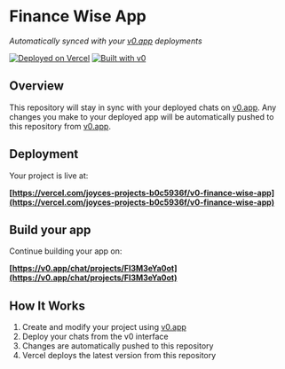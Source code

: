 # Finance Wise App

*Automatically synced with your [v0.app](https://v0.app) deployments*

[![Deployed on Vercel](https://img.shields.io/badge/Deployed%20on-Vercel-black?style=for-the-badge&logo=vercel)](https://vercel.com/joyces-projects-b0c5936f/v0-finance-wise-app)
[![Built with v0](https://img.shields.io/badge/Built%20with-v0.app-black?style=for-the-badge)](https://v0.app/chat/projects/Fl3M3eYa0ot)

## Overview

This repository will stay in sync with your deployed chats on [v0.app](https://v0.app).
Any changes you make to your deployed app will be automatically pushed to this repository from [v0.app](https://v0.app).

## Deployment

Your project is live at:

**[https://vercel.com/joyces-projects-b0c5936f/v0-finance-wise-app](https://vercel.com/joyces-projects-b0c5936f/v0-finance-wise-app)**

## Build your app

Continue building your app on:

**[https://v0.app/chat/projects/Fl3M3eYa0ot](https://v0.app/chat/projects/Fl3M3eYa0ot)**

## How It Works

1. Create and modify your project using [v0.app](https://v0.app)
2. Deploy your chats from the v0 interface
3. Changes are automatically pushed to this repository
4. Vercel deploys the latest version from this repository